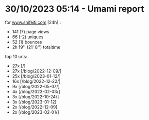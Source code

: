 # 30/10/2023 05:14 - Umami report
for www.shifeiti.com [24h] :

 - 141 (7) page views
 - 66 (-2) uniques
 - 52 (1) bounces
 - 2h 19'' (21' 8'') totaltime


top 10 urls:
 - 27x [/]
 - 27x [/blog/2022-12-09/]
 - 25x [/blog/2023-01-12/]
 - 16x [/blog/2022-12-22/]
 - 9x [/blog/2022-05-07/]
 - 4x [/blog/2023-02-03/]
 - 3x [/blog/2022-10-24/]
 - 3x [/blog/2023-01-12]
 - 2x [/blog/2022-12-09]
 - 2x [/blog/2023-02-01/]


